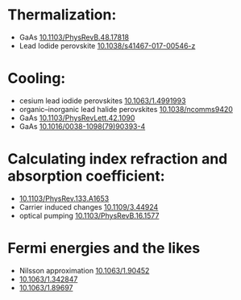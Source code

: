 # Thermalization:
- GaAs [10.1103/PhysRevB.48.17818](https://journals.aps.org/prb/abstract/10.1103/PhysRevB.48.17818)
- Lead Iodide perovskite [10.1038/s41467-017-00546-z](https://www.nature.com/articles/s41467-017-00546-z)
# Cooling:
- cesium lead iodide perovskites [10.1063/1.4991993](http://aip.scitation.org/doi/abs/10.1063/1.4991993)
- organic–inorganic lead halide perovskites [10.1038/ncomms9420](http://dx.doi.org/10.1038/ncomms9420)
- GaAs [10.1103/PhysRevLett.42.1090](https://journals.aps.org/prl/abstract/10.1103/PhysRevLett.42.1090)
- GaAs [10.1016/0038-1098(79)90393-4](https://doi.org/10.1016/0038-1098(79)90393-4)
# Calculating index refraction and absorption coefficient:
- [10.1103/PhysRev.133.A1653](https://journals.aps.org/pr/abstract/10.1103/PhysRev.133.A1653)
- Carrier induced changes [10.1109/3.44924](http://ieeexplore.ieee.org/document/44924/)
- optical pumping [10.1103/PhysRevB.16.1577](http://dx.doi.org/10.1103/PhysRevB.16.1577)
# Fermi energies and the likes 
- Nilsson approximation [10.1063/1.90452](http://aip.scitation.org/doi/abs/10.1063/1.90452)
- [10.1063/1.342847](https://doi.org/10.1063/1.342847)
- [10.1063/1.89697](http://dx.doi.org/10.1063/1.89697)

